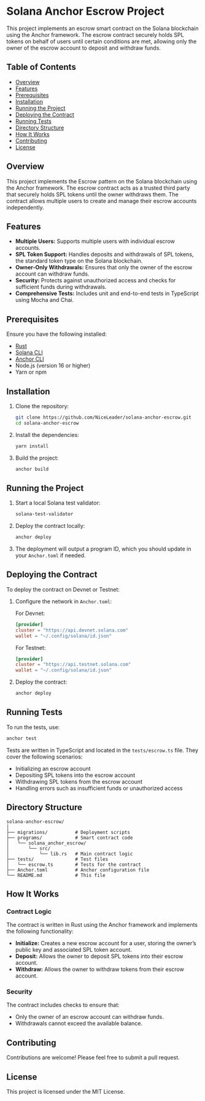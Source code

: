 
# Solana Anchor Escrow Project

This project implements an escrow smart contract on the Solana blockchain using the Anchor framework. The escrow contract securely holds SPL tokens on behalf of users until certain conditions are met, allowing only the owner of the escrow account to deposit and withdraw funds.

## Table of Contents

- [Overview](#overview)
- [Features](#features)
- [Prerequisites](#prerequisites)
- [Installation](#installation)
- [Running the Project](#running-the-project)
- [Deploying the Contract](#deploying-the-contract)
- [Running Tests](#running-tests)
- [Directory Structure](#directory-structure)
- [How It Works](#how-it-works)
- [Contributing](#contributing)
- [License](#license)

## Overview

This project implements the Escrow pattern on the Solana blockchain using the Anchor framework. The escrow contract acts as a trusted third party that securely holds SPL tokens until the owner withdraws them. The contract allows multiple users to create and manage their escrow accounts independently.

## Features

- **Multiple Users:** Supports multiple users with individual escrow accounts.
- **SPL Token Support:** Handles deposits and withdrawals of SPL tokens, the standard token type on the Solana blockchain.
- **Owner-Only Withdrawals:** Ensures that only the owner of the escrow account can withdraw funds.
- **Security:** Protects against unauthorized access and checks for sufficient funds during withdrawals.
- **Comprehensive Tests:** Includes unit and end-to-end tests in TypeScript using Mocha and Chai.

## Prerequisites

Ensure you have the following installed:

- [Rust](https://www.rust-lang.org/tools/install)
- [Solana CLI](https://docs.solana.com/cli/install-solana-cli-tools)
- [Anchor CLI](https://book.anchor-lang.com/chapter_2/installation.html)
- Node.js (version 16 or higher)
- Yarn or npm

## Installation

1. Clone the repository:

    ```bash
    git clone https://github.com/NiceLeader/solana-anchor-escrow.git
    cd solana-anchor-escrow
    ```

2. Install the dependencies:

    ```bash
    yarn install
    ```

3. Build the project:

    ```bash
    anchor build
    ```

## Running the Project

1. Start a local Solana test validator:

    ```bash
    solana-test-validator
    ```

2. Deploy the contract locally:

    ```bash
    anchor deploy
    ```

3. The deployment will output a program ID, which you should update in your `Anchor.toml` if needed.

## Deploying the Contract

To deploy the contract on Devnet or Testnet:

1. Configure the network in `Anchor.toml`:

    For Devnet:

    ```toml
    [provider]
    cluster = "https://api.devnet.solana.com"
    wallet = "~/.config/solana/id.json"
    ```

    For Testnet:

    ```toml
    [provider]
    cluster = "https://api.testnet.solana.com"
    wallet = "~/.config/solana/id.json"
    ```

2. Deploy the contract:

    ```bash
    anchor deploy
    ```

## Running Tests

To run the tests, use:

```bash
anchor test
```

Tests are written in TypeScript and located in the `tests/escrow.ts` file. They cover the following scenarios:

- Initializing an escrow account
- Depositing SPL tokens into the escrow account
- Withdrawing SPL tokens from the escrow account
- Handling errors such as insufficient funds or unauthorized access

## Directory Structure

```plaintext
solana-anchor-escrow/
│
├── migrations/          # Deployment scripts
├── programs/            # Smart contract code
│   └── solana_anchor_escrow/
│       └── src/
│           └── lib.rs   # Main contract logic
├── tests/               # Test files
│   └── escrow.ts        # Tests for the contract
├── Anchor.toml          # Anchor configuration file
└── README.md            # This file
```

## How It Works

### Contract Logic

The contract is written in Rust using the Anchor framework and implements the following functionality:

- **Initialize:** Creates a new escrow account for a user, storing the owner’s public key and associated SPL token account.
- **Deposit:** Allows the owner to deposit SPL tokens into their escrow account.
- **Withdraw:** Allows the owner to withdraw tokens from their escrow account.

### Security

The contract includes checks to ensure that:

- Only the owner of an escrow account can withdraw funds.
- Withdrawals cannot exceed the available balance.

## Contributing

Contributions are welcome! Please feel free to submit a pull request.

## License

This project is licensed under the MIT License.
